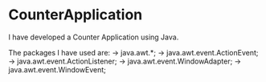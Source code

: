 # CounterApplication

I have developed a Counter Application using Java.

The packages I have used are:
  -> java.awt.*;
  -> java.awt.event.ActionEvent;
  -> java.awt.event.ActionListener;
  -> java.awt.event.WindowAdapter;
  -> java.awt.event.WindowEvent;
